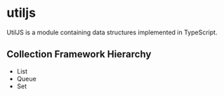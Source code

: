 # utiljs
UtilJS is a module containing  data structures implemented in TypeScript. 

## Collection Framework Hierarchy

- List
- Queue
- Set


